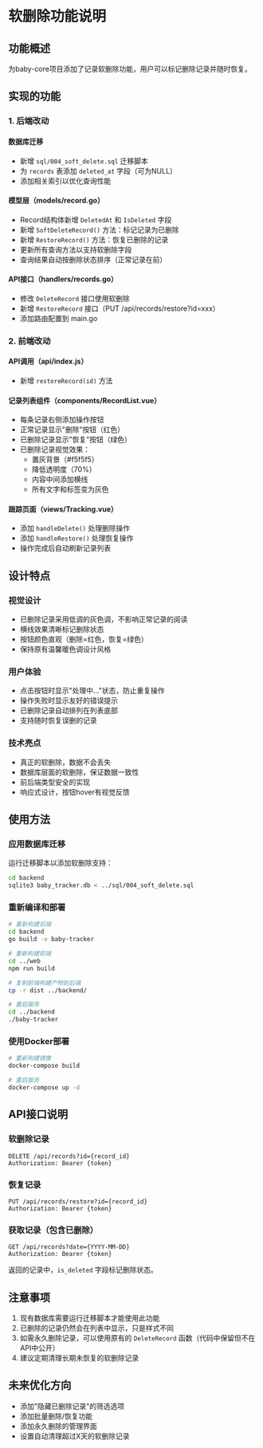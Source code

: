 # 软删除功能说明

## 功能概述

为baby-core项目添加了记录软删除功能，用户可以标记删除记录并随时恢复。

## 实现的功能

### 1. 后端改动

#### 数据库迁移
- 新增 `sql/004_soft_delete.sql` 迁移脚本
- 为 `records` 表添加 `deleted_at` 字段（可为NULL）
- 添加相关索引以优化查询性能

#### 模型层（models/record.go）
- Record结构体新增 `DeletedAt` 和 `IsDeleted` 字段
- 新增 `SoftDeleteRecord()` 方法：标记记录为已删除
- 新增 `RestoreRecord()` 方法：恢复已删除的记录
- 更新所有查询方法以支持软删除字段
- 查询结果自动按删除状态排序（正常记录在前）

#### API接口（handlers/records.go）
- 修改 `DeleteRecord` 接口使用软删除
- 新增 `RestoreRecord` 接口（PUT /api/records/restore?id=xxx）
- 添加路由配置到 main.go

### 2. 前端改动

#### API调用（api/index.js）
- 新增 `restoreRecord(id)` 方法

#### 记录列表组件（components/RecordList.vue）
- 每条记录右侧添加操作按钮
- 正常记录显示"删除"按钮（红色）
- 已删除记录显示"恢复"按钮（绿色）
- 已删除记录视觉效果：
  - 置灰背景（#f5f5f5）
  - 降低透明度（70%）
  - 内容中间添加横线
  - 所有文字和标签变为灰色

#### 跟踪页面（views/Tracking.vue）
- 添加 `handleDelete()` 处理删除操作
- 添加 `handleRestore()` 处理恢复操作
- 操作完成后自动刷新记录列表

## 设计特点

### 视觉设计
- 已删除记录采用低调的灰色调，不影响正常记录的阅读
- 横线效果清晰标记删除状态
- 按钮颜色直观（删除=红色，恢复=绿色）
- 保持原有温馨暖色调设计风格

### 用户体验
- 点击按钮时显示"处理中..."状态，防止重复操作
- 操作失败时显示友好的错误提示
- 已删除记录自动排列在列表底部
- 支持随时恢复误删的记录

### 技术亮点
- 真正的软删除，数据不会丢失
- 数据库层面的软删除，保证数据一致性
- 前后端类型安全的实现
- 响应式设计，按钮hover有视觉反馈

## 使用方法

### 应用数据库迁移

运行迁移脚本以添加软删除支持：

```bash
cd backend
sqlite3 baby_tracker.db < ../sql/004_soft_delete.sql
```

### 重新编译和部署

```bash
# 重新构建后端
cd backend
go build -o baby-tracker

# 重新构建前端
cd ../web
npm run build

# 复制前端构建产物到后端
cp -r dist ../backend/

# 重启服务
cd ../backend
./baby-tracker
```

### 使用Docker部署

```bash
# 重新构建镜像
docker-compose build

# 重启服务
docker-compose up -d
```

## API接口说明

### 软删除记录
```
DELETE /api/records?id={record_id}
Authorization: Bearer {token}
```

### 恢复记录
```
PUT /api/records/restore?id={record_id}
Authorization: Bearer {token}
```

### 获取记录（包含已删除）
```
GET /api/records?date={YYYY-MM-DD}
Authorization: Bearer {token}
```
返回的记录中，`is_deleted` 字段标记删除状态。

## 注意事项

1. 现有数据库需要运行迁移脚本才能使用此功能
2. 已删除的记录仍然会在列表中显示，只是样式不同
3. 如需永久删除记录，可以使用原有的 `DeleteRecord` 函数（代码中保留但不在API中公开）
4. 建议定期清理长期未恢复的软删除记录

## 未来优化方向

- 添加"隐藏已删除记录"的筛选选项
- 添加批量删除/恢复功能
- 添加永久删除的管理界面
- 设置自动清理超过X天的软删除记录

